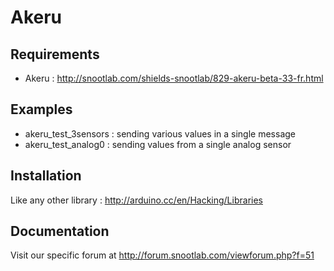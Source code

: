 Akeru
=========

Requirements
------------

* Akeru : http://snootlab.com/shields-snootlab/829-akeru-beta-33-fr.html

Examples
--------

* akeru_test_3sensors : sending various values in a single message
* akeru_test_analog0 : sending values from a single analog sensor 

Installation
------------

Like any other library : http://arduino.cc/en/Hacking/Libraries

Documentation
-------------

Visit our specific forum at http://forum.snootlab.com/viewforum.php?f=51
